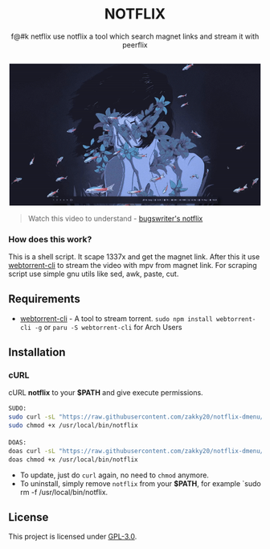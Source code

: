 <h1 align="center">NOTFLIX</h1>
<p align="center">f@#k netflix use notflix a tool which search magnet links and stream it with peerflix</p>

##
<p align="center">
<img src="./notflix.gif" alt="Video Preview" width="500px">
</p>

> Watch this video to understand - [bugswriter's notflix](https://youtu.be/FbE19_omaWY)

### How does this work?

This is a shell script. It scape 1337x and get the magnet link.
After this it use [webtorrent-cli](https://github.com/webtorrent/webtorrent-cli) to stream the video with mpv from magnet link.
For scraping script use simple gnu utils like sed, awk, paste, cut.

## Requirements

* [webtorrent-cli](https://github.com/webtorrent/webtorrent-cli) - A tool to stream torrent. `sudo npm install webtorrent-cli -g` or `paru -S webtorrent-cli` for Arch Users

## Installation

### cURL
cURL **notflix** to your **$PATH** and give execute permissions.

```sh
SUDO:
sudo curl -sL "https://raw.githubusercontent.com/zakky20/notflix-dmenu/master/notflix" -o /usr/local/bin/notflix
sudo chmod +x /usr/local/bin/notflix

DOAS:
doas curl -sL "https://raw.githubusercontent.com/zakky20/notflix-dmenu/master/notflix" -o /usr/local/bin/notflix
doas chmod +x /usr/local/bin/notflix
```
- To update, just do `curl` again, no need to `chmod` anymore.
- To uninstall, simply remove `notflix` from your **$PATH**, for example `sudo rm -f /usr/local/bin/notflix.

## License
This project is licensed under [GPL-3.0](https://raw.githubusercontent.com/Illumina/licenses/master/gpl-3.0.txt).
